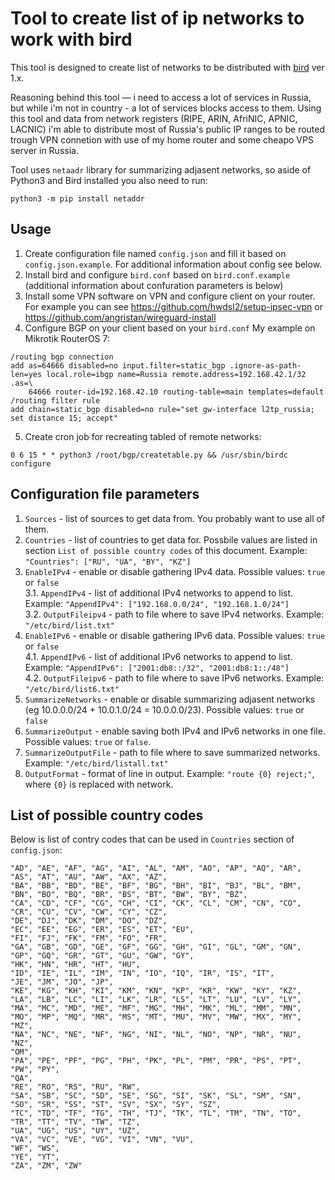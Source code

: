# Tool to create list of ip networks to work with bird
This tool is designed to create list of networks to be distributed with [bird](https://bird.network.cz/) ver 1.x.

Reasoning behind this tool — i need to access a lot of services in Russia, but while i'm not in country - a lot of services blocks access to them. Using this tool and data from network registers (RIPE, ARIN, AfriNIC, APNIC, LACNIC) i'm able to distribute most of Russia's public IP ranges to be routed trough VPN connetion with use of my home router and some cheapo VPS server in Russia.

Tool uses `netaadr` library for summarizing adjasent networks, so aside of Python3 and Bird installed you also need to run:
````
python3 -m pip install netaddr
````

## Usage

 1. Create configuration file named `config.json` and fill it based on `config.json.example`. For additional information about config see below.
 2. Install bird and configure `bird.conf` based on `bird.conf.example` (additional information about confuration parameters is below)
 3. Install some VPN software on VPN and configure client on your router. For example you can see https://github.com/hwdsl2/setup-ipsec-vpn or https://github.com/angristan/wireguard-install 
 4. Configure BGP on your client based on your `bird.conf`
 My example on Mikrotik RouterOS 7:
````
/routing bgp connection
add as=64666 disabled=no input.filter=static_bgp .ignore-as-path-len=yes local.role=ibgp name=Russia remote.address=192.168.42.1/32 .as=\
    64666 router-id=192.168.42.10 routing-table=main templates=default
/routing filter rule
add chain=static_bgp disabled=no rule="set gw-interface l2tp_russia; set distance 15; accept"
````
 5. Create cron job for recreating tabled of remote networks:
````
0 6 15 * * python3 /root/bgp/createtable.py && /usr/sbin/birdc configure
````

## Configuration file parameters

 1. `Sources` - list of sources to get data from. You probably want to use all of them.
 2. `Countries` - list of countries to get data for. Possbile values are listed in section `List of possible country codes` of this document. Example: `"Countries": ["RU", "UA", "BY", "KZ"]`
 3. `EnableIPv4` - enable or disable gathering IPv4 data. Possible values: `true` or `false`  
    3.1. `AppendIPv4` - list of additional IPv4 networks to append to list. Example: `"AppendIPv4": ["192.168.0.0/24", "192.168.1.0/24"]`  
    3.2. `OutputFileipv4` - path to file where to save IPv4 networks. Example: `"/etc/bird/list.txt"`  
 4. `EnableIPv6` - enable or disable gathering IPv6 data. Possible values: `true` or `false`  
    4.1. `AppendIPv6` - list of additional IPv6 networks to append to list. Example: `"AppendIPv6": ["2001:db8::/32", "2001:db8:1::/48"]`  
    4.2. `OutputFileipv6` - path to file where to save IPv6 networks. Example: `"/etc/bird/list6.txt"`  
 5. `SummarizeNetworks` - enable or disable summarizing adjasent networks (eg 10.0.0.0/24 + 10.0.1.0/24 = 10.0.0.0/23). Possible values: `true` or `false`
 6. `SummarizeOutput` - enable saving both IPv4 and IPv6 networks in one file. Possible values: `true` or `false`. 
 7. `SummarizeOutputFile` - path to file where to save summarized networks. Example: `"/etc/bird/listall.txt"`
 8. `OutputFormat` - format of line in output. Example: `"route {0} reject;"`, where `{0}` is replaced with network.

## List of possible country codes

Below is list of contry codes that can be used in `Countries` section of `config.json`:
```
"AD", "AE", "AF", "AG", "AI", "AL", "AM", "AO", "AP", "AQ", "AR", "AS", "AT", "AU", "AW", "AX", "AZ", 
"BA", "BB", "BD", "BE", "BF", "BG", "BH", "BI", "BJ", "BL", "BM", "BN", "BO", "BQ", "BR", "BS", "BT", "BW", "BY", "BZ", 
"CA", "CD", "CF", "CG", "CH", "CI", "CK", "CL", "CM", "CN", "CO", "CR", "CU", "CV", "CW", "CY", "CZ", 
"DE", "DJ", "DK", "DM", "DO", "DZ", 
"EC", "EE", "EG", "ER", "ES", "ET", "EU", 
"FI", "FJ", "FK", "FM", "FO", "FR", 
"GA", "GB", "GD", "GE", "GF", "GG", "GH", "GI", "GL", "GM", "GN", "GP", "GQ", "GR", "GT", "GU", "GW", "GY", 
"HK", "HN", "HR", "HT", "HU", 
"ID", "IE", "IL", "IM", "IN", "IO", "IQ", "IR", "IS", "IT", 
"JE", "JM", "JO", "JP", 
"KE", "KG", "KH", "KI", "KM", "KN", "KP", "KR", "KW", "KY", "KZ", 
"LA", "LB", "LC", "LI", "LK", "LR", "LS", "LT", "LU", "LV", "LY", 
"MA", "MC", "MD", "ME", "MF", "MG", "MH", "MK", "ML", "MM", "MN", "MO", "MP", "MQ", "MR", "MS", "MT", "MU", "MV", "MW", "MX", "MY", "MZ", 
"NA", "NC", "NE", "NF", "NG", "NI", "NL", "NO", "NP", "NR", "NU", "NZ", 
"OM", 
"PA", "PE", "PF", "PG", "PH", "PK", "PL", "PM", "PR", "PS", "PT", "PW", "PY", 
"QA", 
"RE", "RO", "RS", "RU", "RW", 
"SA", "SB", "SC", "SD", "SE", "SG", "SI", "SK", "SL", "SM", "SN", "SO", "SR", "SS", "ST", "SV", "SX", "SY", "SZ", 
"TC", "TD", "TF", "TG", "TH", "TJ", "TK", "TL", "TM", "TN", "TO", "TR", "TT", "TV", "TW", "TZ", 
"UA", "UG", "US", "UY", "UZ", 
"VA", "VC", "VE", "VG", "VI", "VN", "VU", 
"WF", "WS", 
"YE", "YT", 
"ZA", "ZM", "ZW"
```